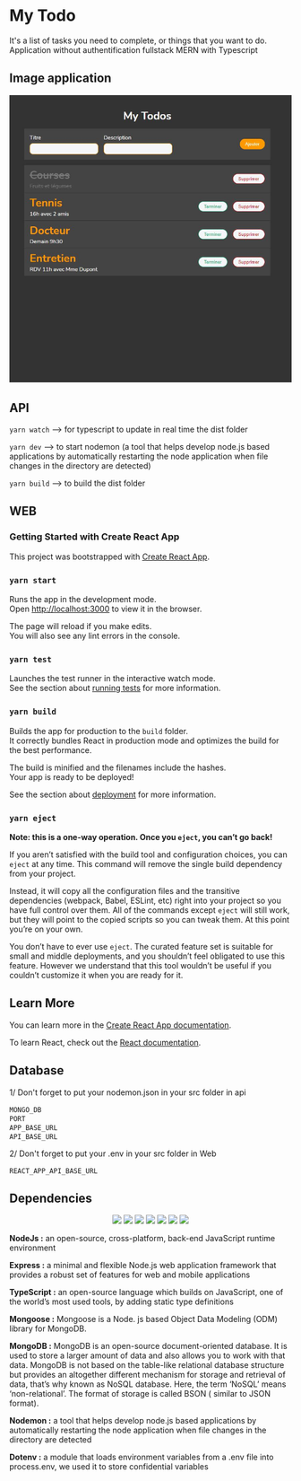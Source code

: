 # My Todo
It's a list of tasks you need to complete, or things that you want to do.
Application without authentification fullstack MERN with Typescript

## Image application

![Image application](./web/public/CaptureMyTodo.JPG)

## API
`yarn watch` --> for typescript to update in real time the dist folder

`yarn dev` --> to start nodemon (a tool that helps develop node.js based applications by automatically restarting the node application when file changes in the directory are detected)

`yarn build` --> to build the dist folder

## WEB

### Getting Started with Create React App

This project was bootstrapped with [Create React App](https://github.com/facebook/create-react-app).

### `yarn start`

Runs the app in the development mode.\
Open [http://localhost:3000](http://localhost:3000) to view it in the browser.

The page will reload if you make edits.\
You will also see any lint errors in the console.

### `yarn test`

Launches the test runner in the interactive watch mode.\
See the section about [running tests](https://facebook.github.io/create-react-app/docs/running-tests) for more information.

### `yarn build`

Builds the app for production to the `build` folder.\
It correctly bundles React in production mode and optimizes the build for the best performance.

The build is minified and the filenames include the hashes.\
Your app is ready to be deployed!

See the section about [deployment](https://facebook.github.io/create-react-app/docs/deployment) for more information.

### `yarn eject`

**Note: this is a one-way operation. Once you `eject`, you can’t go back!**

If you aren’t satisfied with the build tool and configuration choices, you can `eject` at any time. This command will remove the single build dependency from your project.

Instead, it will copy all the configuration files and the transitive dependencies (webpack, Babel, ESLint, etc) right into your project so you have full control over them. All of the commands except `eject` will still work, but they will point to the copied scripts so you can tweak them. At this point you’re on your own.

You don’t have to ever use `eject`. The curated feature set is suitable for small and middle deployments, and you shouldn’t feel obligated to use this feature. However we understand that this tool wouldn’t be useful if you couldn’t customize it when you are ready for it.

## Learn More

You can learn more in the [Create React App documentation](https://facebook.github.io/create-react-app/docs/getting-started).

To learn React, check out the [React documentation](https://reactjs.org/).


## Database
1/ Don't forget to put your nodemon.json in your src folder in api

    MONGO_DB
    PORT
    APP_BASE_URL
    API_BASE_URL 
    
2/ Don't forget to put your .env in your src folder in Web

    REACT_APP_API_BASE_URL

## Dependencies

<p align="center">
<img src="https://upload.wikimedia.org/wikipedia/commons/thumb/d/d9/Node.js_logo.svg/1280px-Node.js_logo.svg.png"  height="50">

<img src="https://blog.back4app.com/wp-content/uploads/2021/01/expressjs.png"  height="50">

<img src="https://upload.wikimedia.org/wikipedia/commons/thumb/4/4c/Typescript_logo_2020.svg/1200px-Typescript_logo_2020.svg.png"  height="50">

<img src="https://accentsconagua.com/img/images_15/mapping-relational-databases-and-sql-to-mongodb_8.png"  height="50">

<img src="https://cdn-images-1.medium.com/fit/t/1600/480/1*iDvsmUwzZQxJSKdL0xzwIA.png"  height="50">

<img src="https://user-images.githubusercontent.com/13700/35731649-652807e8-080e-11e8-88fd-1b2f6d553b2d.png"  height="50">

<img src="https://i.stack.imgur.com/kyKz5.png"  height="50">
</p>

**NodeJs :** an open-source, cross-platform, back-end JavaScript runtime environment

**Express :** a minimal and flexible Node.js web application framework that provides a robust set of features for web and mobile applications

**TypeScript :** an open-source language which builds on JavaScript, one of the world’s most used tools, by adding static type definitions

**Mongoose :** Mongoose is a Node. js based Object Data Modeling (ODM) library for MongoDB.

**MongoDB :** MongoDB is an open-source document-oriented database. It is used to store a larger amount of data and also allows you to work with that data. MongoDB is not based on the table-like relational database structure but provides an altogether different mechanism for storage and retrieval of data, that’s why known as NoSQL database. Here, the term ‘NoSQL’ means ‘non-relational’. The format of storage is called BSON ( similar to JSON format).

**Nodemon :** a tool that helps develop node.js based applications by automatically restarting the node application when file changes in the directory are detected

**Dotenv :** a module that loads environment variables from a .env file into process.env, we used it to store confidential variables


